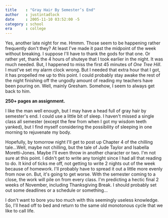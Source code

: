 ```yaml
---
title    : "Gray Hair By Semester’s End"
author   : justintadlock
date     : 2005-11-10 03:52:00 -5
category : school
era      : college
---
```


Yes, another late night for me.  Hmmm.  Those seem to be happening rather frequently don't they?  At least I've made it past the midpoint of the week without breaking.  I suppose I'll have to thank the gods for that one.  Or rather yet, thank the 4 hours of shuteye that I took earlier in the night.  It was much needed.  But, I happened to miss the first 45 minutes of <i> One Tree Hill</i>.  I must've set my alarm clock wrong.  But I needed that extra hour that I got, it has propelled me up to this point.  I could probably stay awake the rest of the night finishing off the ungodly amount of reading my teachers have been pouring on.  Well, mainly Gresham.  Somehow, I seem to always get back to him.

<strong>250+ pages an assignment.</strong>

I like the man well enough, but I may have a head full of gray hair by semester's end.  I could use a little bit of sleep.  I haven't missed a single class all semester (except the few from when I got my wisdom teeth yanked), but I find myself considering the possibility of sleeping in one morning to rejuvenate my body.

Hopefully, by tomorrow night I'll get to post up Chapter 4 of the chilling tale...Well, maybe not chilling, but the tale of Jude Taylor and Isabella Moretti-Jones.  Maybe I'll even throw in another character or two.  I'm not sure at this point.  I didn't get to write any tonight since I had all that reading to do.  It kind of ticks me off, not getting to write 2 nights out of the week because of homework.  I'll probably have to spread it out a little more evenly from now on.  But, it's going to get worse.  With the semester coming to a close, the work will pile on from every class.  I'm predicting a hectic final 2 weeks of November, including Thanksgiving Break.  I should probably set out some deadlines or a schedule or something...

I don't want to bore you too much with this seemingly useless knowledge.  So, I'll head off to bed and return to the same old monotonous cycle that we like to call life.
